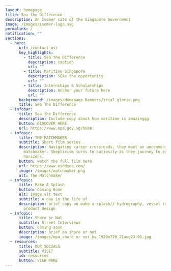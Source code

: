 ```yaml
---
layout: homepage
title: Sea the Difference
description: An Isomer site of the Singapore Government
image: /images/isomer-logo.svg
permalink: /
notification: ""
sections:
  - hero:
      url: /contact-us/
      key_highlights:
        - title: Sea the Difference
          description: caption
          url: ""
        - title: Maritime Singapore
          description: SEAs the opportunity
          url: ""
        - title: Internships & Scholarships
          description: Anchor your future here
          url: ""
      background: /images/Homepage Banners/trial gloria.png
      title: Sea The Difference
  - infobar:
      title: Sea the Difference
      description: Include copy about how maritime is amazinggg
      button: DISCOVER HERE
      url: https://www.mpa.gov.sg/home
  - infopic:
      title: THE MATCHMAKER
      subtitle: Short film series
      description: Navigating career crossroads, they meet an unconventional
        matchmaker. Skepticism turns to curiosity as they journey to explore new
        horizons.
      button: watch the full film here
      url: https://www.viddsee.com/
      image: /images/matchmaker.png
      alt: The Matchmaker
  - infopic:
      title: Make A Splash
      button: Coming Soon
      alt: Image alt text
      subtitle: A day in the life of
      description: brief copy on make a splash// hydrography, vessel traffic and
        product design
  - infopic:
      title: Shore or Not
      subtitle: Street Interviews
      button: Coming soon
      description: brief on shore or not
      image: /images/mpa_shore or not_kv_1920x720_21aug23-01.jpg
  - resources:
      title: OUR SOCIALS
      subtitle: VISIT
      id: resources
      button: VIEW MORE
---
```

